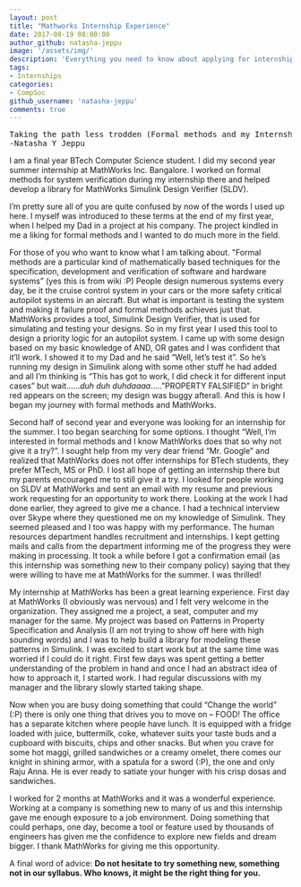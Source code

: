 ```yaml
---
layout: post
title: "Mathworks Internship Experience"
date: 2017-08-19 08:00:00
author_github: natasha-jeppu
image: '/assets/img/'
description: 'Everything you need to know about applying for internships off-campus!'
tags:
- Internships
categories:
- CompSoc
github_username: 'natasha-jeppu'
comments: true
---
```


<pre>
Taking the path less trodden (Formal methods and my Internship at MathWorks Inc)
-Natasha Y Jeppu
</pre>

I am a final year BTech Computer Science student. I did my second year summer internship at MathWorks Inc. Bangalore. I worked on formal methods for system verification during my internship there and helped develop a library for MathWorks Simulink Design Verifier (SLDV).

I’m pretty sure all of you are quite confused by now of the words I used up here. I myself was introduced to these terms at the end of my first year, when I helped my Dad in a project at his company. The project kindled in me a liking for formal methods and I wanted to do much more in the field.

For those of you who want to know what I am talking about. "Formal methods are a particular kind of mathematically based techniques for the specification, development and verification of software and hardware systems” (yes this is from wiki :P) People design numerous systems every day, be it the cruise control system in your cars or the more safety critical autopilot systems in an aircraft. But what is important is testing the system and making it failure proof and formal methods achieves just that. MathWorks provides a tool, Simulink Design Verifier, that is used for simulating and testing your designs. So in my first year I used this tool to design a priority logic for an autopilot system. I came up with some design based on my basic knowledge of AND, OR gates and I was confident that it’ll work. I showed it to my Dad and he said “Well, let’s test it”. So he’s running my design in Simulink along with some other stuff he had added and all I’m thinking is “This has got to work, I did check it for different input cases” but wait……*duh duh duhdaaaa*…..”PROPERTY FALSIFIED” in bright red appears on the screen; my design was buggy afterall. And this is how I began my journey with formal methods and MathWorks.

Second half of second year and everyone was looking for an internship for the summer. I too began searching for some options. I thought “Well, I’m interested in formal methods and I know MathWorks does that so why not give it a try?”. I sought help from my very dear friend “Mr. Google” and realized that MathWorks does not offer internships for BTech students, they prefer MTech, MS or PhD. I lost all hope of getting an internship there but my parents encouraged me to still give it a try. I looked for people working on SLDV at MathWorks and sent an email with my resume and previous work requesting for an opportunity to work there. Looking at the work I had done earlier, they agreed to give me a chance. I had a technical interview over Skype where they questioned me on my knowledge of Simulink. They seemed pleased and I too was happy with my performance. The human resources department handles recruitment and internships. I kept getting mails and calls from the department informing me of the progress they were making in processing. It took a while before I got a confirmation email (as this internship was something new to their company policy) saying that they were willing to have me at MathWorks for the summer. I was thrilled! 

My internship at MathWorks has been a great learning experience. First day at MathWorks (I obviously was nervous) and I felt very welcome in the organization. They assigned me a project, a seat, computer and my manager for the same. My project was based on Patterns in Property Specification and Analysis (I am not trying to show off here with high sounding words) and I was to help build a library for modeling these patterns in Simulink. I was excited to start work but at the same time was worried if I could do it right. First few days was spent getting a better understanding of the problem in hand and once I had an abstract idea of how to approach it, I started work. I had regular discussions with my manager and the library slowly started taking shape.

Now when you are busy doing something that could “Change the world” (:P) there is only one thing that drives you to move on – FOOD! The office has a separate kitchen where people have lunch. It is equipped with a fridge loaded with juice, buttermilk, coke, whatever suits your taste buds and a cupboard with biscuits, chips and other snacks. But when you crave for some hot maggi, grilled sandwiches or a creamy omelet, there comes our knight in shining armor, with a spatula for a sword (:P), the one and only Raju Anna. He is ever ready to satiate your hunger with his crisp dosas and sandwiches. 

I worked for 2 months at MathWorks and it was a wonderful experience. Working at a company is something new to many of us and this internship gave me enough exposure to a job environment. Doing something that could perhaps, one day, become a tool or feature used by thousands of engineers has given me the confidence to explore new fields and dream bigger. I thank MathWorks for giving me this opportunity. 

A final word of advice: <b>Do not hesitate to try something new, something not in our syllabus. Who knows, it might be the right thing for you.</b>